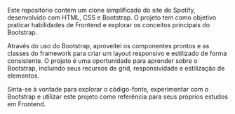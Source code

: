 Este repositório contém um clone simplificado do site do Spotify, desenvolvido com HTML, CSS e Bootstrap. O projeto tem como objetivo praticar habilidades de Frontend e explorar os conceitos principais do Bootstrap.

Através do uso do Bootstrap, aproveitei os componentes prontos e as classes do framework para criar um layout responsivo e estilizado de forma consistente. O projeto é uma oportunidade para aprender sobre o Bootstrap, incluindo seus recursos de grid, responsividade e estilização de elementos.

Sinta-se à vontade para explorar o código-fonte, experimentar com o Bootstrap e utilizar este projeto como referência para seus próprios estudos em Frontend.
